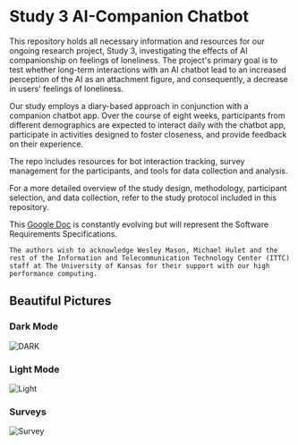 # Study 3 AI-Companion Chatbot 

This repository holds all necessary information and resources for our ongoing research project, Study 3, investigating the effects of AI companionship on feelings of loneliness. The project's primary goal is to test whether long-term interactions with an AI chatbot lead to an increased perception of the AI as an attachment figure, and consequently, a decrease in users' feelings of loneliness.

Our study employs a diary-based approach in conjunction with a companion chatbot app. Over the course of eight weeks, participants from different demographics are expected to interact daily with the chatbot app, participate in activities designed to foster closeness, and provide feedback on their experience.

The repo includes resources for bot interaction tracking, survey management for the participants, and tools for data collection and analysis.

For a more detailed overview of the study design, methodology, participant selection, and data collection, refer to the study protocol included in this repository.

This [Google Doc](https://docs.google.com/document/d/1JKU0x2-KtcaZR_WTsCyf9hsn8YnSc3-t21SNH3epgd8/edit?usp=sharing) is constantly evolving but will represent the Software Requirements Specifications.

`The authors wish to acknowledge Wesley Mason, Michael Hulet and the rest of
the Information and Telecommunication Technology Center (ITTC) staff at The
University of Kansas for their support with our high performance computing.`

## Beautiful Pictures 


### Dark Mode
![DARK](https://github.com/carlosmbe/AFStudy3/assets/53784701/1e2d92f8-de90-49f9-ac96-bcd8f8bc682f)
### Light Mode
![Light ](https://github.com/carlosmbe/AFStudy3/assets/53784701/31d7658d-b378-4546-afb4-197949d33f9f)
### Surveys 
![Survey](https://github.com/carlosmbe/AFStudy3/assets/53784701/eb70f291-9fda-4a95-8e88-cef93c24a1a7)
